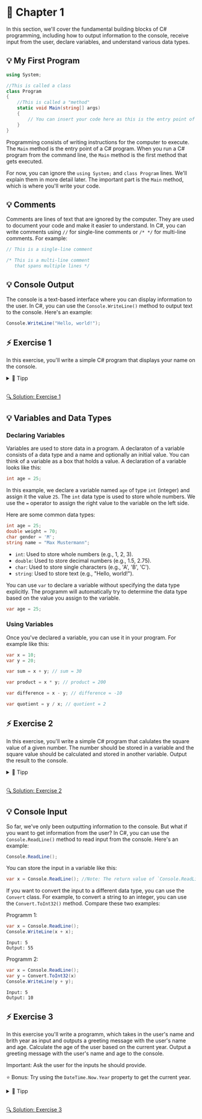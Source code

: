 # 📖 Chapter 1

In this section, we'll cover the fundamental building blocks of C# programming, including how to output information to the console, receive input from the user, declare variables, and understand various data types.

## 💡 My First Program

``` csharp
using System;

//This is called a class
class Program
{
    //This is called a "method"
    static void Main(string[] args)
    {
        // You can insert your code here as this is the entry point of your program.
    }
}
```
Programming consists of writing instructions for the computer to execute. The `Main` method is the entry point of a C# program. 
When you run a C# program from the command line, the `Main` method is the first method that gets executed.

For now, you can ignore the `using System;` and `class Program` lines. We'll explain them in more detail later. The important part is the `Main` method, which is where you'll write your code.

## 💡 Comments

Comments are lines of text that are ignored by the computer. They are used to document your code and make it easier to understand. In C#, you can write comments using `//` for single-line comments or `/* */` for multi-line comments. For example:

``` csharp
// This is a single-line comment
```
``` csharp
/* This is a multi-line comment
   that spans multiple lines */
```

## 💡 Console Output

The console is a text-based interface where you can display information to the user. In C#, you can use the `Console.WriteLine()` method to output text to the console. Here's an example:

``` csharp
Console.WriteLine("Hello, world!");
```

## ⚡️ Exercise 1
In this exercise, you'll write a simple C# program that displays your name on the console.

<details><summary>📌 Tipp</summary>
<pre>
- Try using the `Console.WriteLine()` method at the entry point of your program to display your name.
</pre>
</details>
<br>

[🔍 Solution: Exercise 1](../exercise_solutions/exercise1.md)

## 💡 Variables and Data Types

### Declaring Variables

Variables are used to store data in a program. A declaraton of a variable consists of a data type and a name and optionally an initial value. You can think of a variable as a box that holds a value. A declaration of a variable looks like this:

``` csharp
int age = 25;
```

In this example, we declare a variable named `age` of type `int` (integer) and assign it the value `25`. The `int` data type is used to store whole numbers. We use the `=` operator to assign the right value to the variable on the left side.


Here are some common data types:

``` csharp
int age = 25;
double weight = 70;
char gender = 'M';
string name = "Max Mustermann";
```

- `int`: Used to store whole numbers (e.g., 1, 2, 3).
- `double`: Used to store decimal numbers (e.g., 1.5, 2.75).
- `char`: Used to store single characters (e.g., 'A', 'B', 'C').
- `string`: Used to store text (e.g., "Hello, world!").

You can use `var` to declare a variable without specifying the data type explicitly. The programm will automatically try to determine the data type based on the value you assign to the variable.

``` csharp
var age = 25;
```

### Using Variables

Once you've declared a variable, you can use it in your program. For example like this:

``` csharp
var x = 10;
var y = 20;

var sum = x + y; // sum = 30

var product = x * y; // product = 200

var difference = x - y; // difference = -10

var quotient = y / x; // quotient = 2
```

## ⚡️ Exercise 2
In this exercise, you'll write a simple C# program that calulates the square value of a given number.
The number should be stored in a variable and the square value should be calculated and stored in another variable.
Output the result to the console.

<details><summary>📌 Tipp</summary>
<pre>
- Try calculating the product of your two variables.
- Try using the `Console.WriteLine()` method to output the result.
</pre>
</details>
<br>

[🔍 Solution: Exercise 2](../exercise_solutions/exercise2.md)

## 💡 Console Input

So far, we've only been outputting information to the console. But what if you want to get information from the user? In C#, you can use the `Console.ReadLine()` method to read input from the console. Here's an example:

``` csharp
Console.ReadLine();
```

You can store the input in a variable like this:

``` csharp
var x = Console.ReadLine(); //Note: The return value of `Console.ReadLine()` is a string
```
If you want to convert the input to a different data type, you can use the `Convert` class. 
For example, to convert a string to an integer, you can use the `Convert.ToInt32()` method.
Compare these two examples:

Programm 1:
``` csharp
var x = Console.ReadLine();
Console.WriteLine(x + x);
```
```
Input: 5
Output: 55
```
Programm 2:
``` csharp
var x = Console.ReadLine();
var y = Convert.ToInt32(x)
Console.WriteLine(y + y);
```
```
Input: 5
Output: 10
```

## ⚡️ Exercise 3
In this exercise you'll write a programm, which takes in the user's name and brith year as input and outputs a greeting message with the user's name and age.
Calculate the age of the user based on the current year. Output a greeting message with the user's name and age to the console.

Important: Ask the user for the inputs he should provide.

⭐ Bonus: Try using the `DateTime.Now.Year` property to get the current year.

<details><summary>📌 Tipp</summary>
<pre>
- Try using the `Console.ReadLine()` method to read the user's input.
- Try using the `Convert.ToInt32()` method to convert the age input to an integer.
- You can assign the current year to a variable "manually" or use the `DateTime.Now.Year` property.
- Try calculating the age of the user based on the current year minus the birth year.
- Try using the `Console.WriteLine()` method to output the greeting message.
</pre>
</details>
<br>

[🔍 Solution: Exercise 3](../exercise_solutions/exercise3.md)